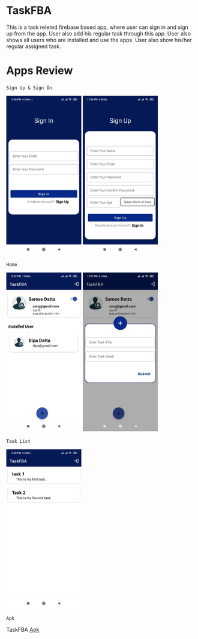 # TaskFBA
This is a task releted firebase based app, where user can sign in and sign up from the app. User also add his regular task through this app. User also shows all users who are installed and use the apps. User also show his/her regular assigned task.


# Apps Review

`Sign Up & Sign In`

<p>
  <img src="https://github.com/Saruj-chy/TaskFBA/blob/main/image/sign_in.jpg"   width="200" >
  <img src="https://github.com/Saruj-chy/TaskFBA/blob/main/image/sign_up.jpg"   width="200" >
</p>

`Home`

<p>
    <img src="https://github.com/Saruj-chy/TaskFBA/blob/main/image/home.jpg"   width="200" >
    <img src="https://github.com/Saruj-chy/TaskFBA/blob/main/image/home_dialog.jpg"   width="200" >
</p>

`Task List`

<p>
    <img src="https://github.com/Saruj-chy/TaskFBA/blob/main/image/task_list.jpg"  width="200" >
</p>

`Apk`

<p>

TaskFBA <a href ="https://github.com/Saruj-chy/TaskFBA/blob/main/app/release/app-release.apk?raw=true" > Apk </a> <br/>
</p>

